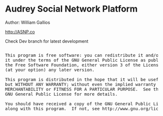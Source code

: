 <h1>Audrey Social Network Platform</h1>

<p>Author: William Gallios</p>

<p><a href='http://asnp.co' target='_blank'>http://ASNP.co</a></p>

<p>Check Dev branch for latest development</p>

<pre>

This program is free software: you can redistribute it and/or modify
it under the terms of the GNU General Public License as published by
the Free Software Foundation, either version 3 of the License, or
(at your option) any later version.

This program is distributed in the hope that it will be useful,
but WITHOUT ANY WARRANTY; without even the implied warranty of
MERCHANTABILITY or FITNESS FOR A PARTICULAR PURPOSE.  See the
GNU General Public License for more details.

You should have received a copy of the GNU General Public License
along with this program.  If not, see http://www.gnu.org/licenses/.


</pre>
